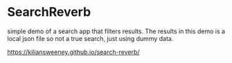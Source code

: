 # SearchReverb
simple demo of a search app that filters results. The results in this demo is a local json file so not a true search, just using dummy data.

https://kiliansweeney.github.io/search-reverb/
